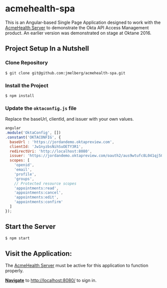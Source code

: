 # acmehealth-spa

This is an Angular-based Single Page Application designed to work with the [AcmeHealth Server](https://github.com/jmelberg/acmehealth-server) to demonstrate the Okta API Access Management product. An earlier version was demonstrated on stage at Oktane 2016.

## Project Setup In a Nutshell

### Clone Repository
```$ git clone git@github.com:jmelberg/acmehealth-spa.git```
  
### Install the Project
```$ npm install```

### Update the `oktaconfig.js` file

Replace the baseUrl, clientId, and issuer with your own values.

```javascript
angular
.module('OktaConfig', [])
.constant('OKTACONFIG', {
  baseUrl : 'https://jordandemo.oktapreview.com',
  clientId: 'Jw1nyzbsNihSuOETY3R1',
  redirectUri: 'http://localhost:8080',
  issuer: 'https://jordandemo.oktapreview.com/oauth2/aus9wtufc8L041qj50h7',
  scopes: [
    'openid',
    'email',
    'profile',
    'groups',
    // Protected resource scopes
    'appointments:read',
    'appointments:cancel',
    'appointments:edit',
    'appointments:confirm'
  ]
});
```

## Start the Server

```sh
$ npm start
```
## Visit the Application:

The [AcmeHealth Server](https://github.com/jmelberg/acmehealth-server) must be active for this application to function properly.

**[Navigate](http://localhost:8080/)** to [http://localhost:8080/](http://localhost:8080/) to sign in.

